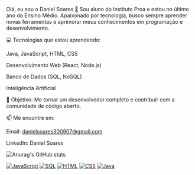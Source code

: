 Olá, eu sou o Daniel Soares 👋
Sou aluno do Instituto Proa e estou no último ano do Ensino Médio. Apaixonado por tecnologia, busco sempre aprender novas ferramentas e aprimorar meus conhecimentos em programação e desenvolvimento.

💻 Tecnologias que estou aprendendo:

Java, JavaScript, HTML, CSS

Desenvolvimento Web (React, Node.js)

Banco de Dados (SQL, NoSQL)

Inteligência Artificial

🚀 Objetivo: Me tornar um desenvolvedor completo e contribuir com a comunidade de código aberto.

📫 Me encontre em:

Email: danielsoares300907@gmail.com

LinkedIn: Daniel Soares

![Anurag's GitHub stats](https://github-readme-stats.vercel.app/api?username=danielsoares30&show_icons=true&theme=dark)


[![JavaScript](https://img.shields.io/badge/JavaScript-F7DF1E?style=flat&logo=javascript&logoColor=black&background=1d1f21)](https://developer.mozilla.org/en-US/docs/Web/JavaScript)
[![SQL](https://img.shields.io/badge/SQL-4479A1?style=flat&logo=MySQL&logoColor=white&background=1d1f21)](https://www.mysql.com/)
[![HTML](https://img.shields.io/badge/HTML-E34F26?style=flat&logo=html5&logoColor=white&background=1d1f21)](https://developer.mozilla.org/en-US/docs/Web/HTML)
[![CSS](https://img.shields.io/badge/CSS-1572B6?style=flat&logo=css3&logoColor=white&background=1d1f21)](https://developer.mozilla.org/en-US/docs/Web/CSS)
[![Java](https://img.shields.io/badge/Java-007396?style=flat&logo=java&logoColor=white&background=1d1f21)](https://www.java.com/)
